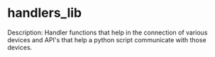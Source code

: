 # handlers_lib

Description:
Handler functions that help in the connection of various devices and API's that help a python script communicate with those devices.
